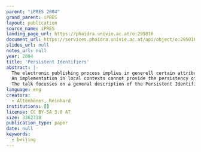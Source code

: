 ```yaml
---
parent: "iPRES 2004"
grand_parent: iPRES
layout: publication
source_name: iPRES
landing_page_url: https://phaidra.univie.ac.at/o:295016
document_url: https://services.phaidra.univie.ac.at/api/object/o:295016/download
slides_url: null
notes_url: null
year: 2004
title: 'Persistent Identifiers'
abstract: |-
  The electronic publishing process implies in generell certain attributes: "fast, cost-saving, worldwide acessible". Seen from the author's or the user's perspective, however, those attributes are sufficient to ensure permanent access to the electronic publication? The usual experience with the Internet promises not a sufficient result: URLs don't offer a mechanism that allows internet based publications to be identified unequivocally and being traceable at anytime. One solution to that situation is being provided by Persistent Identifiers such as Uniform Resource Names (URN), whose implementation Die Deutsche Bibliothek consolidates within the scope of the project EPICUR.
  An implementation in local contexts cannot provide the persistency of that addressing scheme on its own. For example, if an institution ceases the maintenance and provision of a digital collection, their references – even when applied by a persistent adressing scheme – would equally be volatile as in case of URLs. To ensure a long-term usability of a permanent addressing scheme such as URN, it is necessary tocreate an infrastructure with an institutional backup.
  The talk focusses on a general description of the Persistent Identifier activities worldwide and on productive implementations. Based on the EPICUR project in Die Deutsche Bibliothek, a prospect on continuative activities will be given.
language: eng
creators:
  - Altenhöner, Reinhard
institutions: []
license: CC BY-SA 3.0 AT
size: 3362738
publication_type: paper
date: null
keywords:
  - beijing
---
```


